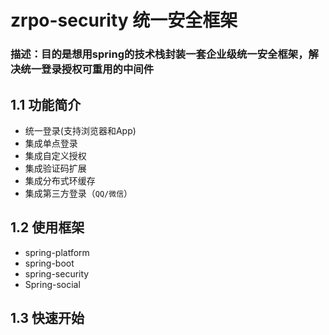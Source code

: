 # zrpo-security 统一安全框架
### 描述：目的是想用spring的技术栈封装一套企业级统一安全框架，解决统一登录授权可重用的中间件





## 1.1	功能简介

- 统一登录(支持浏览器和App)
- 集成单点登录
- 集成自定义授权
- 集成验证码扩展
- 集成分布式环缓存
- 集成第三方登录（`QQ/微信`）




## 1.2 使用框架

- spring-platform
- spring-boot
- spring-security
- Spring-social



## 1.3 快速开始

